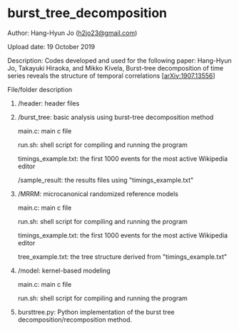 # burst_tree_decomposition

Author: Hang-Hyun Jo (h2jo23@gmail.com)

Upload date: 19 October 2019

Description: 
    Codes developed and used for the following paper: Hang-Hyun Jo, Takayuki Hiraoka, and Mikko Kivela, Burst-tree decomposition of time series reveals the structure of temporal correlations [[arXiv:1907.13556](https://arxiv.org/abs/1907.13556)]


File/folder description

1. /header: header files

2. /burst_tree: basic analysis using burst-tree decomposition method

    main.c: main c file
    
    run.sh: shell script for compiling and running the program
    
    timings_example.txt: the first 1000 events for the most active Wikipedia editor
    
    /sample_result: the results files using "timings_example.txt"

3. /MRRM: microcanonical randomized reference models

    main.c: main c file
    
    run.sh: shell script for compiling and running the program
    
    timings_example.txt: the first 1000 events for the most active Wikipedia editor
    
    tree_example.txt: the tree structure derived from "timings_example.txt"

4. /model: kernel-based modeling
    
    main.c: main c file
    
    run.sh: shell script for compiling and running the program

5. bursttree.py: Python implementation of the burst tree decomposition/recomposition method.